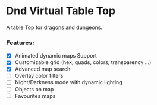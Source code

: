 # Dnd Virtual Table Top

A table Top for dragons and dungeons.

### Features:

* [X] Animated dynamic maps Support
* [X] Customizable grid (hex, quads, colors, transparency ...)
* [X] Advanced map search
* [ ] Overlay color filters
* [ ] Night/Darkness mode with dynamic lighting
* [ ] Objects on map
* [ ] Favourites maps
